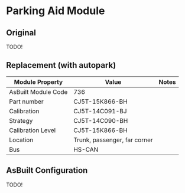 # Parking Aid Module

## Original

TODO!

## Replacement (with autopark)

| Module Property     | Value                        | Notes |
| ------------------- | ---------------------------- | ----- |
| AsBuilt Module Code | 736                          |       |
| Part number         | CJ5T-15K866-BH               |       |
| Calibration         | CJ5T-14C091-BJ               |       |
| Strategy            | CJ5T-14C090-BH               |       |
| Calibration Level   | CJ5T-15K866-BH               |       |
| Location            | Trunk, passenger, far corner |       |
| Bus                 | HS-CAN                       |       |

## AsBuilt Configuration

TODO!
